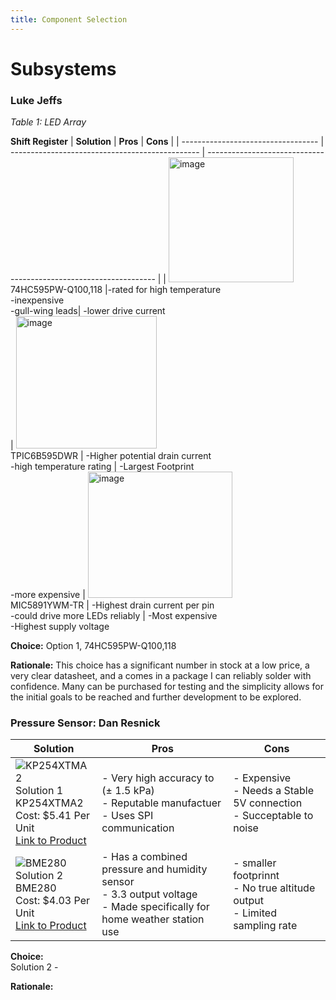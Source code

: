 ```yaml
---
title: Component Selection 
---
```


# Subsystems

### Luke Jeffs

*Table 1: LED Array*

**Shift Register**
| **Solution**                              | **Pros**                                        | **Cons**                                      |
| ---------------------------------- | ----------------------------------------------- | ----------------------------------------------------------------- |
|     <img width="200" height="200" alt="image" src="https://github.com/user-attachments/assets/2c107a6b-1226-4e08-8c50-b11ba5555ddd" /> <br>74HC595PW-Q100,118 |-rated for high temperature<br>-inexpensive <br> -gull-wing leads|  -lower drive current <br> 
|     <img width="225" height="212" alt="image" src="https://github.com/user-attachments/assets/6223c4b3-906d-4393-9681-ddfb51335681" /> <br> TPIC6B595DWR    |   -Higher potential drain current <br> -high temperature rating   |   -Largest Footprint <br> -more expensive
|     <img width="231" height="202" alt="image" src="https://github.com/user-attachments/assets/e52301ae-f8c1-43e1-b7f3-2ecdd64cae04" /> <br> MIC5891YWM-TR   |   -Highest drain current per pin  <br> -could drive more LEDs reliably   | -Most expensive <br>-Highest supply voltage  

**Choice:** Option 1, 74HC595PW-Q100,118

**Rationale:** This choice has a significant number in stock at a low price, a very clear datasheet, and a comes in a package I can reliably solder with confidence. Many can be purchased for testing and the simplicity allows for the initial goals to be reached and further development to be explored.

### **Pressure Sensor: Dan Resnick**

| Solution | Pros | Cons |
|----------|----------|----------|
| ![KP254XTMA2](https://mm.digikey.com/Volume0/opasdata/d220001/derivates/1/010/936/430/KP200_sml.jpg)<br> Solution 1<br> KP254XTMA2<br> Cost: $5.41 Per Unit<br> [Link to Product](https://www.digikey.com/en/products/detail/infineon-technologies/KP254XTMA2/6021601)<br>| - Very high accuracy to (± 1.5 kPa)<br>- Reputable manufactuer<br>- Uses SPI communication | - Expensive<br>- Needs a Stable 5V connection <br>- Succeptable to noise|
| ![BME280](https://mm.digikey.com/Volume0/opasdata/d220001/derivates/1/002/348/158/MFG_BME280_sml.jpg)<br> Solution 2<br> BME280<br> Cost: $4.03 Per Unit<br> [Link to Product](https://www.digikey.com/en/products/detail/bosch-sensortec/BME280/6136306)<br> | - Has a combined pressure and humidity sensor<br>- 3.3 output voltage<br>- Made specifically for home weather station use | - smaller footprinnt<br>- No true altitude output<br>- Limited sampling rate |

**Choice:**  
Solution 2 - 

**Rationale:**  


